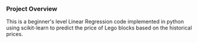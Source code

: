 ### Project Overview

 This is a beginner's level Linear Regression code implemented in python using scikit-learn to predict the price of Lego blocks based on the historical prices.


